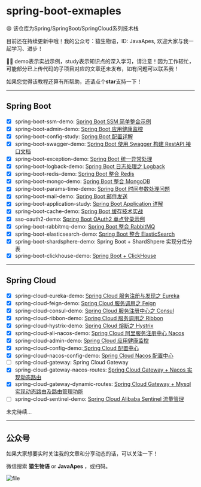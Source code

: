# spring-boot-exmaples

:smile: 该仓库为Spring/SpringBoot/SpringCloud系列技术栈

目前还在持续更新中哦！我的公众号：猿生物语，ID: JavaApes, 欢迎大家与我一起学习、进步！

:tipping_hand_man: demo表示实战示例，study表示知识点的深入学习，请注意！因为工作较忙，可能部分已上传代码的子项目对应的文章还未发布，如有问题可以联系我！

如果您觉得该教程还算有所帮助，还请点个**star**支持一下！


---

## Spring Boot

- [x] spring-boot-ssm-demo: [Spring Boot SSM 简单整合示例](https://mp.weixin.qq.com/s/GO-LDQb4c2LERVpCT8xoVQ)
- [x] spring-boot-admin-demo: [Spring Boot 应用健康监控](https://mp.weixin.qq.com/s/4qCocrB-lhrNGtP1N4w4mQ)
- [x] spring-boot-config-study: [Spring Boot 配置详解](https://mp.weixin.qq.com/s/ctzf1Xo7850yBdBzv9vlmA)
- [x] spring-boot-swagger-demo: [Spring Boot 使用 Swagger 构建 RestAPI 接口文档](https://mp.weixin.qq.com/s/cATpnfphcbb1n8RW4YQXcA)
- [x] spring-boot-exception-demo: [Spring Boot 统一异常处理](https://mp.weixin.qq.com/s/KQGU1FaIvF-v9LmUa_-NGw)
- [x] spring-boot-logback-demo: [Spring Boot 日志处理之 Logback](https://mp.weixin.qq.com/s/Y_P-t_xy-BPtrHgJ0IZKlg)
- [x] spring-boot-redis-demo: [Spring Boot 整合 Redis](https://mp.weixin.qq.com/s/vxW3WNYixdKrHir7dlVzWQ)
- [x] spring-boot-mongo-demo: [Spring Boot 整合 MongoDB](https://mp.weixin.qq.com/s/5BAGDxengmOmT9m6iwq4dQ)
- [x] spring-boot-params-time-demo: [Spring Boot 时间参数处理问题](https://mp.weixin.qq.com/s/nEUIUCuyG1oz9JwJYhM8mA)
- [x] spring-boot-mail-demo: [Spring Boot 邮件发送](https://mp.weixin.qq.com/s/3wNjqD8db_vrn01WYv6ymg)
- [x] spring-boot-application-study: [Spring Boot Application 详解](https://mp.weixin.qq.com/s/AiDvv5wR4Av4yHxFOvLyDQ)
- [x] spring-boot-cache-demo: [Spring Boot 缓存技术实战](https://mp.weixin.qq.com/s/lcZfgOY-TOIcmUqFcBGBEA)
- [x] sso-oauth2-demo: [Spring Boot OAuth2 单点登录示例](https://mp.weixin.qq.com/s/2davYzHuGKRQD1m-Atjs3w)
- [x] spring-boot-rabbitmq-demo: [Spring Boot 整合 RabbitMQ](https://mp.weixin.qq.com/s/UjTWWIc68ncNYR6oxDUcBw)
- [x] spring-boot-elasticsearch-demo: [Spring Boot 整合 ElasticSearch](https://mp.weixin.qq.com/s/0_2u5v-ALMIGMaplr2AAfQ)
- [x] spring-boot-shardsphere-demo: Spring Boot + ShardShpere 实现分库分表
- [x] spring-boot-clickhouse-demo: [Spring Boot + ClickHouse](https://mp.weixin.qq.com/s/XQDWkmnXGrina_And9063w)

---

## Spring Cloud

- [x] spring-cloud-eureka-demo: [Spring Cloud 服务注册与发现之 Eureka](http://www.eknown.cn/index.php/springcloud/eureka.html)
- [x] spring-cloud-feign-demo: [Spring Cloud 服务调用之 Feign](http://www.eknown.cn/index.php/springcloud/feign.html)
- [x] spring-cloud-consul-demo: [Spring Cloud 服务注册中心之 Consul](http://www.eknown.cn/index.php/springcloud/consul.html)
- [x] spring-cloud-ribbon-demo: [Spring Cloud 服务调用之 Ribbon](http://www.eknown.cn/index.php/springcloud/ribbon.html)
- [x] spring-cloud-hystrix-demo: [Spring Cloud 熔断之 Hystrix](http://www.eknown.cn/index.php/springcloud/hystrix.html)
- [x] spring-cloud-ali-nacos-demo: [Spring Cloud 阿里服务注册中心 Nacos](https://mp.weixin.qq.com/s/XUt2GZbXHk9Mkg9in99ERQ)
- [x] spring-cloud-admin-demo: [Spring Cloud 应用健康监控](https://mp.weixin.qq.com/s/pInf-K-KaQAOxLM5sINQOw)
- [x] spring-cloud-config-demo:[ Spring Cloud 配置中心](https://mp.weixin.qq.com/s/QcIaGAYUvPBIqJM8oMbVvQ)
- [x] spring-cloud-nacos-config-demo: [Spring Cloud Nacos 配置中心](https://mp.weixin.qq.com/s/ESGR3aWgnkgJAw7Oc36xGw)
- [ ] spring-cloud-gateway: Spring Cloud Gateway
- [x] spring-cloud-gateway-nacos-routes: [Spring Cloud Gateway + Nacos 实现动态路由](https://mp.weixin.qq.com/s/B3sas24dVk0DSgeqDPBAng)
- [x] spring-cloud-gateway-dynamic-routes: [Spring Cloud Gateway + Mysql 实现动态路由及路由管理功能](https://mp.weixin.qq.com/s/uHgF7tAj1uSsBxKvLENBUw)
- [ ] spring-cloud-sentinel-demo: [Spring Cloud Alibaba Sentinel 流量管理](https://mp.weixin.qq.com/s/9BvAhUCvsW1GmwLXhB5btQ)

未完待续...

---

## 公众号

如果大家想要实时关注我的文章和分享动态的话，可以关注一下！

微信搜索 **猿生物语** or **JavaApes** ，或扫码。

![file](http://zfh-public-blog.oss-cn-beijing.aliyuncs.com/image-1578371742220.png)








